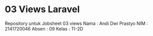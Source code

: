 # 03 Views Laravel

Repository untuk Jobsheet 03 views
Nama    : Andi Dwi Prastyo
NIM     : 2141720046
Absen   : 09
Kelas   : TI-2D